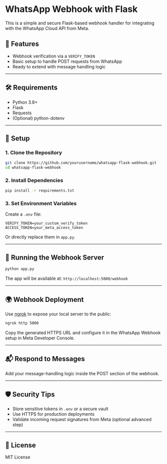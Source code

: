 # WhatsApp Webhook with Flask

This is a simple and secure Flask-based webhook handler for integrating with the WhatsApp Cloud API from Meta.

## 🚀 Features
- Webhook verification via a `VERIFY_TOKEN`
- Basic setup to handle POST requests from WhatsApp
- Ready to extend with message handling logic

---

## 🛠️ Requirements

- Python 3.8+
- Flask
- Requests
- (Optional) python-dotenv

---

## 🔧 Setup

### 1. Clone the Repository
```bash
git clone https://github.com/yourusername/whatsapp-flask-webhook.git
cd whatsapp-flask-webhook
```

### 2. Install Dependencies
```bash
pip install -r requirements.txt
```

### 3. Set Environment Variables

Create a `.env` file:
```env
VERIFY_TOKEN=your_custom_verify_token
ACCESS_TOKEN=your_meta_access_token
```

Or directly replace them in `app.py`.

---

## 🚦 Running the Webhook Server
```bash
python app.py
```

The app will be available at: `http://localhost:5000/webhook`

---

## 🌍 Webhook Deployment

Use [ngrok](https://ngrok.com/) to expose your local server to the public:

```bash
ngrok http 5000
```

Copy the generated HTTPS URL and configure it in the WhatsApp Webhook setup in Meta Developer Console.

---

## 📬 Respond to Messages

Add your message-handling logic inside the POST section of the webhook.

---

## 🛡️ Security Tips

- Store sensitive tokens in `.env` or a secure vault
- Use HTTPS for production deployments
- Validate incoming request signatures from Meta (optional advanced step)

---

## 📄 License

MIT License